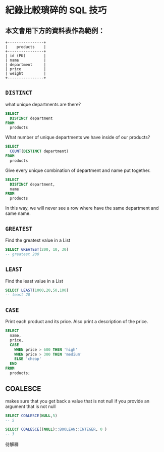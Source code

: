 # 紀錄比較瑣碎的 SQL 技巧

## 本文會用下方的資料表作為範例：

```plaintext
+----------------+  
|    products    |  
+----------------+  
| id (PK)        |  
| name           |  
| department     |  
| price          | 
| weight         | 
+----------------+ 
```

## `DISTINCT`

what unique departments are there?

```sql
SELECT
  DISTINCT department
FROM
  products
```

What number of unique departments we have inside of our products?

```sql
SELECT
  COUNT(DISTINCT department)
FROM
  products
```

Give every unique combination of department and name put together. 
```sql
SELECT
  DISTINCT department,
  name
FROM
  products
```

In this way, we will never see a row where have the same department and same name. 

## `GREATEST`

Find the greatest value in a List
```sql
SELECT GREATEST(200, 10, 30)
-- greatest 200
```


## `LEAST`

Find the least value in a List
```sql
SELECT LEAST(1000,20,50,100)
-- least 20
```

## `CASE`

Print each product and its price. Also print a description of the price.
```sql
SELECT
  name,
  price,
  CASE
    WHEN price > 600 THEN 'high'
    WHEN price > 300 THEN 'medium'
    ELSE 'cheap'
  END
FROM
  products;
```

## COALESCE

makes sure that you get back a value that is not null if you provide an argument that is not null
```sql
SELECT COALESCE(NULL,5)
-- 5
```

```sql
SELECT COALESCE((NULL)::BOOLEAN::INTEGER, 0 )
-- 3
```
待解釋